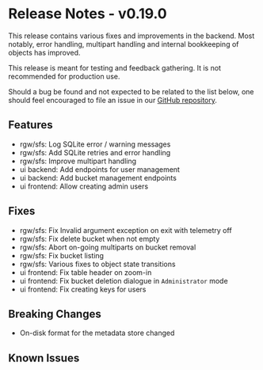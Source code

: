 # Release Notes - v0.19.0

This release contains various fixes and improvements in the backend. Most
notably, error handling, multipart handling and internal bookkeeping of objects
has improved.

This release is meant for testing and feedback gathering. It is not recommended
for production use.

Should a bug be found and not expected to be related to the list below, one
should feel encouraged to file an issue in our
[GitHub repository](https://github.com/aquarist-labs/s3gw/issues/new/choose).

## Features

- rgw/sfs: Log SQLite error / warning messages
- rgw/sfs: Add SQLite retries and error handling
- rgw/sfs: Improve multipart handling
- ui backend: Add endpoints for user management
- ui backend: Add bucket management endpoints
- ui frontend: Allow creating admin users

## Fixes

- rgw/sfs: Fix Invalid argument exception on exit with telemetry off
- rgw/sfs: Fix delete bucket when not empty
- rgw/sfs: Abort on-going multiparts on bucket removal
- rgw/sfs: Fix bucket listing
- rgw/sfs: Various fixes to object state transitions
- ui frontend: Fix table header on zoom-in
- ui frontend: Fix bucket deletion dialogue in `Administrator` mode
- ui frontend: Fix creating keys for users

## Breaking Changes

- On-disk format for the metadata store changed

## Known Issues
